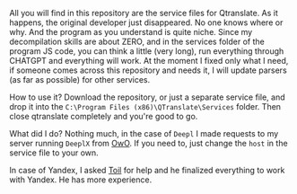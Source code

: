All you will find in this repository are the service files for Qtranslate. As it happens, the original developer just disappeared. No one knows where or why. And the program as you understand is quite niche. Since my decompilation skills are about ZERO, and in the services folder of the program JS code, you can think a little (very long), run everything through CHATGPT and everything will work. At the moment I fixed only what I need, if someone comes across this repository and needs it, I will update parsers (as far as possible) for other services.

How to use it? Download the repository, or just a separate service file, and drop it into the `C:\Program Files (x86)\QTranslate\Services` folder. Then close qtranslate completely and you're good to go.

What did I do? Nothing much, in the case of `Deepl` I made requests to my server running `DeeplX` from [OwO](https://github.com/OwO-Network/DeepLX). If you need to, just change the `host` in the service file to your own.

In case of Yandex, I asked [Toil](https://github.com/ilyhalight) for help and he finalized everything to work with Yandex. He has more experience.
